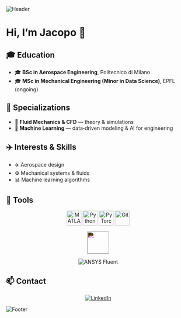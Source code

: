 ![Header](https://capsule-render.vercel.app/api?type=waving&height=200&color=0:B22222,100:3C3C3C&reversal=false&section=footer&descSize=25)

# Hi, I’m Jacopo 👋

## 🎓 Education
- 🎓 **BSc in Aerospace Engineering**, Politecnico di Milano  
- 🎓 **MSc in Mechanical Engineering (Minor in Data Science)**, EPFL (ongoing)

## 🔬 Specializations
- 🌊 **Fluid Mechanics & CFD** — theory & simulations
- 🤖 **Machine Learning** — data‑driven modeling & AI for engineering

## ✈️ Interests & Skills
- ✈️ Aerospace design  
- ⚙️ Mechanical systems & fluids
- 📊 Machine learning algorithms

## 🔧 Tools

<p align="center">
    <!-- First row -->
    <img src="https://cdn.jsdelivr.net/gh/devicons/devicon/icons/matlab/matlab-original.svg" alt="MATLAB" width="40" height="40"/>
    <img src="https://cdn.jsdelivr.net/gh/devicons/devicon/icons/python/python-original.svg" alt="Python" width="40" height="40"/>
    <img src="https://cdn.jsdelivr.net/gh/devicons/devicon/icons/pytorch/pytorch-original.svg" alt="PyTorch" width="40" height="40"/>
    <img src="https://cdn.jsdelivr.net/gh/devicons/devicon/icons/git/git-original.svg" alt="Git" width="40" height="40"/>
</p>
<p align="center">
    <!-- Second row -->
    <img src="https://cdn.jsdelivr.net/gh/devicons/devicon/icons/latex/latex-original.svg"
       alt="LaTeX" width="60" height="60"
       style="filter: invert(1) brightness(200%);" />
</p>
<p align="center">
    <!-- Third row -->
    <img src="https://img.shields.io/badge/-Ansys%20Fluent-005B9F?logo=ansys&logoColor=white&style=flat-square" alt="ANSYS Fluent"/>
</p>

## 📫 Contact

<p align="center">
  <a href="https://www.linkedin.com/in/jacopo-boscariol-b7023024a" target="_blank">
    <img src="https://img.shields.io/badge/-LinkedIn-0A66C2?logo=linkedin&logoColor=white&style=flat-square" alt="LinkedIn"/>
  </a>
</p>

![Footer](https://capsule-render.vercel.app/api?type=waving&height=200&color=0:B22222,100:3C3C3C&reversal=false&section=header&descSize=25)